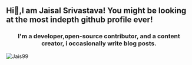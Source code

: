 <!--This readme manipulates what whill show up in your profile, edit this to change what you see!-->

## Hi👋,I am Jaisal Srivastava! You might be looking at the most indepth github profile ever!
<h3 align="center">I'm a developer,open-source contributor, and a content creator, i occasionally write blog posts.</h3>
<!--Profile Views badge-->
<p align="left"> <img src="https://komarev.com/ghpvc/?username=Jais99&label=Profile%20views&color=0e75b6&style=flat" alt="Jais99" /> </p>
















<!--  This is what appears in default readme.md if you create a new repository. I've Commented this out.
**JaiS99/Jais99** is a ✨ _special_ ✨ repository because its `README.md` (this file) appears on your GitHub profile.

Here are some ideas to get you started:

- 🔭 I’m currently working on my github profile
- 🌱 I’m currently learning DSA 
- 👯 I’m looking to collaborate on nothing yet
- 🤔 I’m looking for help with nothing yet
- 💬 Ask me about anything
- 📫 How to reach me: jaisalsrivastava@gmail.com
- 😄 Pronouns: He/Him/his
- ⚡ Fun fact: I run a YouTube Channel!
-->
